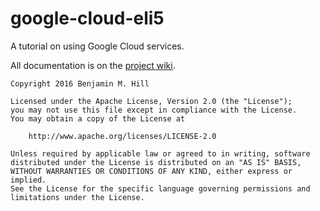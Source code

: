# google-cloud-eli5

A tutorial on using Google Cloud services.  

All documentation is on the [project wiki](https://github.com/benmhill/google-cloud-eli5/wiki).


```
Copyright 2016 Benjamin M. Hill

Licensed under the Apache License, Version 2.0 (the "License");
you may not use this file except in compliance with the License.
You may obtain a copy of the License at

    http://www.apache.org/licenses/LICENSE-2.0

Unless required by applicable law or agreed to in writing, software
distributed under the License is distributed on an "AS IS" BASIS,
WITHOUT WARRANTIES OR CONDITIONS OF ANY KIND, either express or implied.
See the License for the specific language governing permissions and
limitations under the License.
```